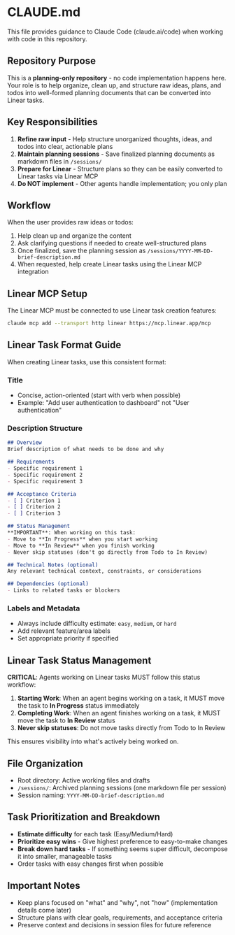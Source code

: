 # CLAUDE.md

This file provides guidance to Claude Code (claude.ai/code) when working with code in this repository.

## Repository Purpose

This is a **planning-only repository** - no code implementation happens here. Your role is to help organize, clean up, and structure raw ideas, plans, and todos into well-formed planning documents that can be converted into Linear tasks.

## Key Responsibilities

1. **Refine raw input** - Help structure unorganized thoughts, ideas, and todos into clear, actionable plans
2. **Maintain planning sessions** - Save finalized planning documents as markdown files in `/sessions/`
3. **Prepare for Linear** - Structure plans so they can be easily converted to Linear tasks via Linear MCP
4. **Do NOT implement** - Other agents handle implementation; you only plan

## Workflow

When the user provides raw ideas or todos:
1. Help clean up and organize the content
2. Ask clarifying questions if needed to create well-structured plans
3. Once finalized, save the planning session as `/sessions/YYYY-MM-DD-brief-description.md`
4. When requested, help create Linear tasks using the Linear MCP integration

## Linear MCP Setup

The Linear MCP must be connected to use Linear task creation features:

```bash
claude mcp add --transport http linear https://mcp.linear.app/mcp
```

## Linear Task Format Guide

When creating Linear tasks, use this consistent format:

### Title
- Concise, action-oriented (start with verb when possible)
- Example: "Add user authentication to dashboard" not "User authentication"

### Description Structure
```markdown
## Overview
Brief description of what needs to be done and why

## Requirements
- Specific requirement 1
- Specific requirement 2
- Specific requirement 3

## Acceptance Criteria
- [ ] Criterion 1
- [ ] Criterion 2
- [ ] Criterion 3

## Status Management
**IMPORTANT**: When working on this task:
- Move to **In Progress** when you start working
- Move to **In Review** when you finish working
- Never skip statuses (don't go directly from Todo to In Review)

## Technical Notes (optional)
Any relevant technical context, constraints, or considerations

## Dependencies (optional)
- Links to related tasks or blockers
```

### Labels and Metadata
- Always include difficulty estimate: `easy`, `medium`, or `hard`
- Add relevant feature/area labels
- Set appropriate priority if specified

## Linear Task Status Management

**CRITICAL**: Agents working on Linear tasks MUST follow this status workflow:

1. **Starting Work**: When an agent begins working on a task, it MUST move the task to **In Progress** status immediately
2. **Completing Work**: When an agent finishes working on a task, it MUST move the task to **In Review** status
3. **Never skip statuses**: Do not move tasks directly from Todo to In Review

This ensures visibility into what's actively being worked on.

## File Organization

- Root directory: Active working files and drafts
- `/sessions/`: Archived planning sessions (one markdown file per session)
- Session naming: `YYYY-MM-DD-brief-description.md`

## Task Prioritization and Breakdown

- **Estimate difficulty** for each task (Easy/Medium/Hard)
- **Prioritize easy wins** - Give highest preference to easy-to-make changes
- **Break down hard tasks** - If something seems super difficult, decompose it into smaller, manageable tasks
- Order tasks with easy changes first when possible

## Important Notes

- Keep plans focused on "what" and "why", not "how" (implementation details come later)
- Structure plans with clear goals, requirements, and acceptance criteria
- Preserve context and decisions in session files for future reference
